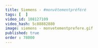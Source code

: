 ```yaml
---
title: Siemens - #monvêtementpréféré
tags: [  ]
video_id: 108127109
video_hash: 5c88882880
image: siemens - monvetementprefere.gif
published: true
order : 78000
---
```

